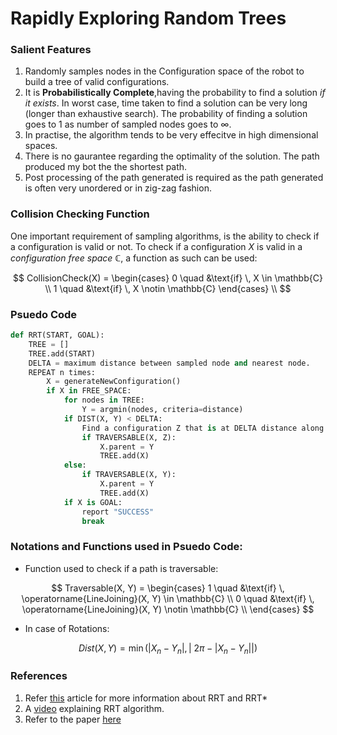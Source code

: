 # Rapidly Exploring Random Trees

### Salient Features
1. Randomly samples nodes in the Configuration space of the robot to build a tree of valid configurations.
2. It is **Probabilistically Complete**,having the probability to find a solution _if it exists_. In worst case, time taken to find a solution can be very long (longer than exhaustive search). The probability of finding a solution goes to $1$ as number of sampled nodes goes to $\infty$.
3. In practise, the algorithm tends to be very effecitve in high dimensional spaces.
4. There is no gaurantee regarding the optimality of the solution. The path produced my bot the the shortest path.
5. Post processing of the path generated is required as the path generated is often very unordered or in zig-zag fashion.

### Collision Checking Function
One important requirement of sampling algorithms, is the ability to check if a configuration is valid or not. To check if a configuration $X$ is valid in a _configuration free space_ $\mathbb{C}$, a function as such can be used:

$$
	CollisionCheck(X) = \begin{cases}
								0 \quad &\text{if} \, X \in \mathbb{C} \\
								1 \quad &\text{if} \, X \notin \mathbb{C}
						\end{cases} \\
$$

### Psuedo Code
```python
def RRT(START, GOAL):
	TREE = []
	TREE.add(START)
	DELTA = maximum distance between sampled node and nearest node. 
	REPEAT n times:
		X = generateNewConfiguration()
		if X in FREE_SPACE:
			for nodes in TREE:
				Y = argmin(nodes, criteria=distance)
			if DIST(X, Y) < DELTA:
				Find a configuration Z that is at DELTA distance along the path from X to Y
				if TRAVERSABLE(X, Z):
					X.parent = Y
					TREE.add(X)
			else:
				if TRAVERSABLE(X, Y):
					X.parent = Y
					TREE.add(X)
			if X is GOAL:
				report "SUCCESS"
				break

```
### Notations and Functions used in Psuedo Code:

- Function used to check if a path is traversable:

$$
	Traversable(X, Y) = \begin{cases}
						1 \quad &\text{if} \, \operatorname{LineJoining}(X, Y) \in \mathbb{C} \\
						0 \quad &\text{if} \, \operatorname{LineJoining}(X, Y) \notin \mathbb{C} \\
						\end{cases}
$$

- In case of Rotations:

$$
	Dist(X, Y) = \min{(\lvert X_n - Y_n \rvert}, \lvert\ 2\pi - \lvert X_n - Y_n \rvert \rvert) 
$$

### References
1. Refer [this](https://medium.com/@theclassytim/robotic-path-planning-rrt-and-rrt-212319121378) article for more information about RRT and RRT*
2. A [video](https://www.youtube.com/watch?v=xAmN8WnltRY) explaining RRT algorithm.
3. Refer to the paper [here](http://msl.cs.illinois.edu/~lavalle/papers/Lav98c.pdf)


